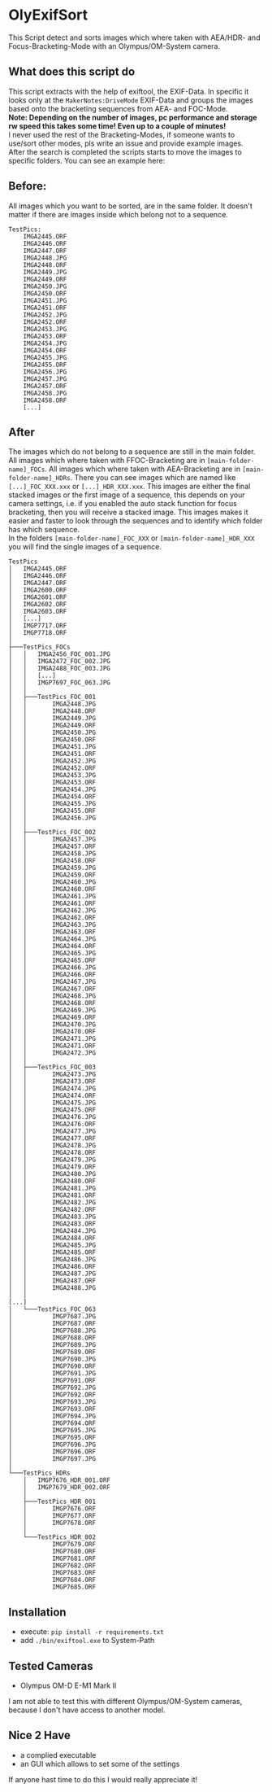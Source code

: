 # OlyExifSort

This Script detect and sorts images which where taken with AEA/HDR- and Focus-Bracketing-Mode with an Olympus/OM-System camera.

## What does this script do

This script extracts with the help of exiftool, the EXIF-Data. In specific it looks only at the `MakerNotes:DriveMode` EXIF-Data and groups the images based onto the bracketing sequences from AEA- and FOC-Mode.<br>
**Note: Depending on the number of images, pc performance and storage rw speed this takes some time! Even up to a couple of minutes!**<br>
I never used the rest of the Bracketing-Modes, if someone wants to use/sort other modes, pls write an issue and provide example images.<br>
After the search is completed the scripts starts to move the images to specific folders. You can see an example here:

## Before:

All images which you want to be sorted, are in the same folder. It doesn't matter if there are images inside which belong not to a sequence.
```
TestPics:
    IMGA2445.ORF
    IMGA2446.ORF
    IMGA2447.ORF
    IMGA2448.JPG
    IMGA2448.ORF
    IMGA2449.JPG
    IMGA2449.ORF
    IMGA2450.JPG
    IMGA2450.ORF
    IMGA2451.JPG
    IMGA2451.ORF
    IMGA2452.JPG
    IMGA2452.ORF
    IMGA2453.JPG
    IMGA2453.ORF
    IMGA2454.JPG
    IMGA2454.ORF
    IMGA2455.JPG
    IMGA2455.ORF
    IMGA2456.JPG
    IMGA2457.JPG
    IMGA2457.ORF
    IMGA2458.JPG
    IMGA2458.ORF
    [...]
```
## After
The images which do not belong to a sequence are still in the main folder.<br>
All images which where taken with FFOC-Bracketing are in `[main-folder-name]_FOCs`.
All images which where taken with AEA-Bracketing are in `[main-folder-name]_HDRs`.
There you can see images which are named like `[...]_FOC_XXX.xxx` or `[...]_HDR_XXX.xxx`. This images are either the final stacked images or the first image of a sequence, this depends on your camera settings, i.e. if you enabled the auto stack function for focus bracketing, then you will receive a stacked image.
This images makes it easier and faster to look through the sequences and to identify which folder has which sequence.<br>
In the folders `[main-folder-name]_FOC_XXX` or `[main-folder-name]_HDR_XXX` you will find the single images of a sequence.
```
TestPics
│   IMGA2445.ORF
│   IMGA2446.ORF
│   IMGA2447.ORF
│   IMGA2600.ORF
│   IMGA2601.ORF
│   IMGA2602.ORF
│   IMGA2603.ORF
│   [...]
│   IMGP7717.ORF
│   IMGP7718.ORF
│
├───TestPics_FOCs
│   │   IMGA2456_FOC_001.JPG
│   │   IMGA2472_FOC_002.JPG
│   │   IMGA2488_FOC_003.JPG
│   │   [...]
│   │   IMGP7697_FOC_063.JPG
│   │
│   ├───TestPics_FOC_001
│   │       IMGA2448.JPG
│   │       IMGA2448.ORF
│   │       IMGA2449.JPG
│   │       IMGA2449.ORF
│   │       IMGA2450.JPG
│   │       IMGA2450.ORF
│   │       IMGA2451.JPG
│   │       IMGA2451.ORF
│   │       IMGA2452.JPG
│   │       IMGA2452.ORF
│   │       IMGA2453.JPG
│   │       IMGA2453.ORF
│   │       IMGA2454.JPG
│   │       IMGA2454.ORF
│   │       IMGA2455.JPG
│   │       IMGA2455.ORF
│   │       IMGA2456.JPG
│   │
│   ├───TestPics_FOC_002
│   │       IMGA2457.JPG
│   │       IMGA2457.ORF
│   │       IMGA2458.JPG
│   │       IMGA2458.ORF
│   │       IMGA2459.JPG
│   │       IMGA2459.ORF
│   │       IMGA2460.JPG
│   │       IMGA2460.ORF
│   │       IMGA2461.JPG
│   │       IMGA2461.ORF
│   │       IMGA2462.JPG
│   │       IMGA2462.ORF
│   │       IMGA2463.JPG
│   │       IMGA2463.ORF
│   │       IMGA2464.JPG
│   │       IMGA2464.ORF
│   │       IMGA2465.JPG
│   │       IMGA2465.ORF
│   │       IMGA2466.JPG
│   │       IMGA2466.ORF
│   │       IMGA2467.JPG
│   │       IMGA2467.ORF
│   │       IMGA2468.JPG
│   │       IMGA2468.ORF
│   │       IMGA2469.JPG
│   │       IMGA2469.ORF
│   │       IMGA2470.JPG
│   │       IMGA2470.ORF
│   │       IMGA2471.JPG
│   │       IMGA2471.ORF
│   │       IMGA2472.JPG
│   │
│   ├───TestPics_FOC_003
│   │       IMGA2473.JPG
│   │       IMGA2473.ORF
│   │       IMGA2474.JPG
│   │       IMGA2474.ORF
│   │       IMGA2475.JPG
│   │       IMGA2475.ORF
│   │       IMGA2476.JPG
│   │       IMGA2476.ORF
│   │       IMGA2477.JPG
│   │       IMGA2477.ORF
│   │       IMGA2478.JPG
│   │       IMGA2478.ORF
│   │       IMGA2479.JPG
│   │       IMGA2479.ORF
│   │       IMGA2480.JPG
│   │       IMGA2480.ORF
│   │       IMGA2481.JPG
│   │       IMGA2481.ORF
│   │       IMGA2482.JPG
│   │       IMGA2482.ORF
│   │       IMGA2483.JPG
│   │       IMGA2483.ORF
│   │       IMGA2484.JPG
│   │       IMGA2484.ORF
│   │       IMGA2485.JPG
│   │       IMGA2485.ORF
│   │       IMGA2486.JPG
│   │       IMGA2486.ORF
│   │       IMGA2487.JPG
│   │       IMGA2487.ORF
│   │       IMGA2488.JPG
│   │
[...]
│   └───TestPics_FOC_063
│           IMGP7687.JPG
│           IMGP7687.ORF
│           IMGP7688.JPG
│           IMGP7688.ORF
│           IMGP7689.JPG
│           IMGP7689.ORF
│           IMGP7690.JPG
│           IMGP7690.ORF
│           IMGP7691.JPG
│           IMGP7691.ORF
│           IMGP7692.JPG
│           IMGP7692.ORF
│           IMGP7693.JPG
│           IMGP7693.ORF
│           IMGP7694.JPG
│           IMGP7694.ORF
│           IMGP7695.JPG
│           IMGP7695.ORF
│           IMGP7696.JPG
│           IMGP7696.ORF
│           IMGP7697.JPG
│
└───TestPics_HDRs
    │   IMGP7676_HDR_001.ORF
    │   IMGP7679_HDR_002.ORF
    │
    ├───TestPics_HDR_001
    │       IMGP7676.ORF
    │       IMGP7677.ORF
    │       IMGP7678.ORF
    │
    └───TestPics_HDR_002
            IMGP7679.ORF
            IMGP7680.ORF
            IMGP7681.ORF
            IMGP7682.ORF
            IMGP7683.ORF
            IMGP7684.ORF
            IMGP7685.ORF
```
## Installation
- execute: `pip install -r requirements.txt`
- add `./bin/exiftool.exe` to System-Path 
## Tested Cameras
- Olympus OM-D E-M1 Mark II

I am not able to test this with different Olympus/OM-System cameras, because I don't have access to another model.

## Nice 2 Have
- a complied executable
- an GUI which allows to set some of the settings

If anyone hast time to do this I would really appreciate it!